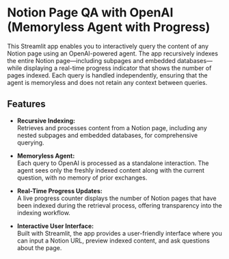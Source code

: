 # Notion Page QA with OpenAI (Memoryless Agent with Progress)

This Streamlit app enables you to interactively query the content of any Notion page using an OpenAI-powered agent. The app recursively indexes the entire Notion page—including subpages and embedded databases—while displaying a real-time progress indicator that shows the number of pages indexed. Each query is handled independently, ensuring that the agent is memoryless and does not retain any context between queries.

## Features

- **Recursive Indexing:**  
  Retrieves and processes content from a Notion page, including any nested subpages and embedded databases, for comprehensive querying.

- **Memoryless Agent:**  
  Each query to OpenAI is processed as a standalone interaction. The agent sees only the freshly indexed content along with the current question, with no memory of prior exchanges.

- **Real-Time Progress Updates:**  
  A live progress counter displays the number of Notion pages that have been indexed during the retrieval process, offering transparency into the indexing workflow.

- **Interactive User Interface:**  
  Built with Streamlit, the app provides a user-friendly interface where you can input a Notion URL, preview indexed content, and ask questions about the page.
